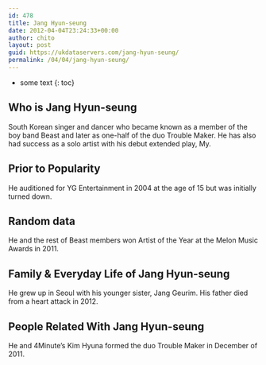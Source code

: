 ```yaml
---
id: 478
title: Jang Hyun-seung
date: 2012-04-04T23:24:33+00:00
author: chito
layout: post
guid: https://ukdataservers.com/jang-hyun-seung/
permalink: /04/04/jang-hyun-seung/
---
```


* some text
{: toc}


## Who is  Jang Hyun-seung
                  
                  
                  
South Korean singer and dancer who became known as a member of the boy band Beast and later as one-half of the duo Trouble Maker. He has also had success as a solo artist with his debut extended play, My.
                  
                
                
                
## Prior to Popularity 
                  
                  
                  
He auditioned for YG Entertainment in 2004 at the age of 15 but was initially turned down.
                  
                
                
                
## Random data 
                  
                  
                  
He and the rest of Beast members won Artist of the Year at the Melon Music Awards in 2011.
                  
                
                
                
## Family & Everyday Life of Jang Hyun-seung
                  
                  
                  
He grew up in Seoul with his younger sister, Jang Geurim. His father died from a heart attack in 2012.
                  
                
                
                
## People Related With  Jang Hyun-seung
                  
                  
                  
He and 4Minute&#8217;s Kim Hyuna formed the duo Trouble Maker in December of 2011.
                  
                
              
            
          
          
          
    
    
  
